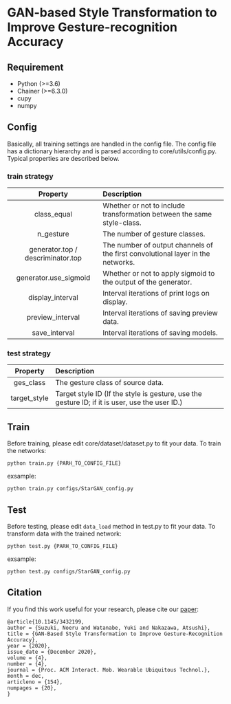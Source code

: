# GAN-based Style Transformation to Improve Gesture-recognition Accuracy
## Requirement
- Python (>=3.6)
- Chainer (>=6.3.0)
- cupy
- numpy
## Config
Basically, all training settings are handled in the config file.
The config file has a dictionary hierarchy and is parsed according to core/utils/config.py.
Typical properties are described below.
### train strategy
|Property|Description|
| :---: | :--- |
|class_equal|Whether or not to include transformation between the same style-class.|
|n_gesture|The number of gesture classes.|
|generator.top / descriminator.top|The number of output channels of the first convolutional layer in the networks.|
|generator.use_sigmoid|Whether or not to apply sigmoid to the output of the generator.|
|display_interval|Interval iterations of print logs on display.|
|preview_interval|Interval iterations of saving preview data.|
|save_interval|Interval iterations of saving models.|
### test strategy
|Property|Description|
| :---: | :--- |
|ges_class|The gesture class of source data.|
|target_style|Target style ID (If the style is gesture, use the gesture ID; if it is user, use the user ID.)|
## Train
Before training, please edit core/dataset/dataset.py to fit your data.
To train the networks:
```
python train.py {PARH_TO_CONFIG_FILE}
```
exsample:
```
python train.py configs/StarGAN_config.py
```

## Test
Before testing, please edit ``data_load`` method in test.py to fit your data.
To transform data with the trained network:
```
python test.py {PARH_TO_CONFIG_FILE}
```
exsample:
```
python test.py configs/StarGAN_config.py
```

## Citation
If you find this work useful for your research, please cite our [paper](https://dl.acm.org/doi/abs/10.1145/3432199):
```
@article{10.1145/3432199,
author = {Suzuki, Noeru and Watanabe, Yuki and Nakazawa, Atsushi},
title = {GAN-Based Style Transformation to Improve Gesture-Recognition Accuracy},
year = {2020},
issue_date = {December 2020},
volume = {4},
number = {4},
journal = {Proc. ACM Interact. Mob. Wearable Ubiquitous Technol.},
month = dec,
articleno = {154},
numpages = {20},
}
```
